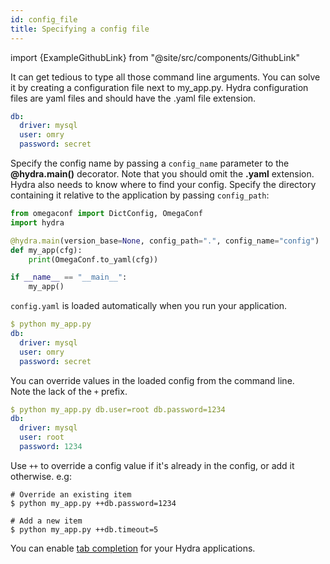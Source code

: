 ```yaml
---
id: config_file
title: Specifying a config file
---
```


import {ExampleGithubLink} from "@site/src/components/GithubLink"

<ExampleGithubLink to="examples/tutorials/basic/your_first_hydra_app/2_config_file"/>

It can get tedious to type all those command line arguments. 
You can solve it by creating a configuration file next to my_app.py.
Hydra configuration files are yaml files and should have the .yaml file extension.

```yaml title="config.yaml"
db: 
  driver: mysql
  user: omry
  password: secret
```

Specify the config name by passing a `config_name` parameter to the **@hydra.main()** decorator.
Note that you should omit the **.yaml** extension.
Hydra also needs to know where to find your config. Specify the directory containing it relative to the application by passing `config_path`: 
```python title="my_app.py" {4}
from omegaconf import DictConfig, OmegaConf
import hydra

@hydra.main(version_base=None, config_path=".", config_name="config")
def my_app(cfg):
    print(OmegaConf.to_yaml(cfg))

if __name__ == "__main__":
    my_app()
```

`config.yaml` is loaded automatically when you run your application.
```yaml
$ python my_app.py
db:
  driver: mysql
  user: omry
  password: secret
```

You can override values in the loaded config from the command line.  
Note the lack of the `+` prefix.
```yaml {4-5}
$ python my_app.py db.user=root db.password=1234
db:
  driver: mysql
  user: root
  password: 1234
```


Use `++` to override a config value if it's already in the config, or add it otherwise.
e.g:
```shell
# Override an existing item
$ python my_app.py ++db.password=1234

# Add a new item
$ python my_app.py ++db.timeout=5
```

You can enable [tab completion](/tutorials/basic/running_your_app/6_tab_completion.md) for your Hydra applications.